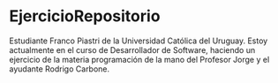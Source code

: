 # EjercicioRepositorio

Estudiante Franco Piastri de la Universidad Católica del Uruguay. Estoy actualmente en el curso de Desarrollador de Software, haciendo un ejercicio de la materia
programación de la mano del Profesor Jorge y el ayudante Rodrigo Carbone.